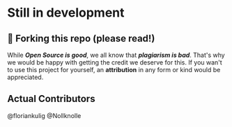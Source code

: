 # Still in development

## 🚨 Forking this repo (please read!)

While _**Open Source is good**_, we all know that _**plagiarism is bad**_. That's why we would be happy with getting the credit we deserve for this. If you wan't to use this project for yourself, an **attribution** in any form or kind would be appreciated.

## Actual Contributors

@floriankulig @Nollknolle
